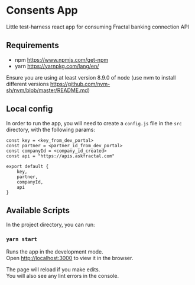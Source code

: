 # Consents App

Little test-harness react app for consuming Fractal banking connection API

## Requirements

- npm https://www.npmjs.com/get-npm
- yarn https://yarnpkg.com/lang/en/

Ensure you are using at least version 8.9.0 of node (use nvm to install different versions https://github.com/nvm-sh/nvm/blob/master/README.md)

## Local config

In order to run the app, you will need to create a `config.js` file in the `src` directory, with the following params:

```
const key = <key_from_dev_portal>
const partner = <partner_id_from_dev_portal>
const companyId = <company_id_created>
const api = "https://apis.askfractal.com"

export default {
    key,
    partner,
    companyId,
    api
}
```

## Available Scripts

In the project directory, you can run:

### `yarn start`

Runs the app in the development mode.<br>
Open [http://localhost:3000](http://localhost:3000) to view it in the browser.

The page will reload if you make edits.<br>
You will also see any lint errors in the console.


